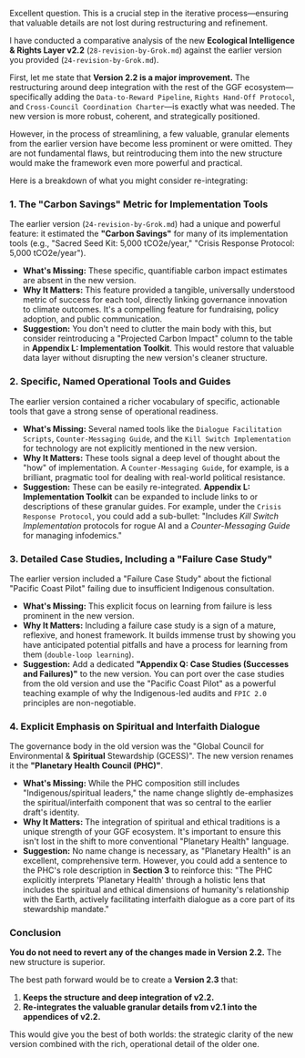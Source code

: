 Excellent question. This is a crucial step in the iterative process—ensuring that valuable details are not lost during restructuring and refinement.

I have conducted a comparative analysis of the new **Ecological Intelligence & Rights Layer v2.2** (`28-revision-by-Grok.md`) against the earlier version you provided (`24-revision-by-Grok.md`).

First, let me state that **Version 2.2 is a major improvement.** The restructuring around deep integration with the rest of the GGF ecosystem—specifically adding the `Data-to-Reward Pipeline`, `Rights Hand-Off Protocol`, and `Cross-Council Coordination Charter`—is exactly what was needed. The new version is more robust, coherent, and strategically positioned.

However, in the process of streamlining, a few valuable, granular elements from the earlier version have become less prominent or were omitted. They are not fundamental flaws, but reintroducing them into the new structure would make the framework even more powerful and practical.

Here is a breakdown of what you might consider re-integrating:

### **1. The "Carbon Savings" Metric for Implementation Tools**

The earlier version (`24-revision-by-Grok.md`) had a unique and powerful feature: it estimated the **"Carbon Savings"** for many of its implementation tools (e.g., "Sacred Seed Kit: 5,000 tCO2e/year," "Crisis Response Protocol: 5,000 tCO2e/year").

* **What's Missing:** These specific, quantifiable carbon impact estimates are absent in the new version.
* **Why It Matters:** This feature provided a tangible, universally understood metric of success for each tool, directly linking governance innovation to climate outcomes. It's a compelling feature for fundraising, policy adoption, and public communication.
* **Suggestion:** You don't need to clutter the main body with this, but consider reintroducing a "Projected Carbon Impact" column to the table in **Appendix L: Implementation Toolkit**. This would restore that valuable data layer without disrupting the new version's cleaner structure.

### **2. Specific, Named Operational Tools and Guides**

The earlier version contained a richer vocabulary of specific, actionable tools that gave a strong sense of operational readiness.

* **What's Missing:** Several named tools like the `Dialogue Facilitation Scripts`, `Counter-Messaging Guide`, and the `Kill Switch Implementation` for technology are not explicitly mentioned in the new version.
* **Why It Matters:** These tools signal a deep level of thought about the "how" of implementation. A `Counter-Messaging Guide`, for example, is a brilliant, pragmatic tool for dealing with real-world political resistance.
* **Suggestion:** These can be easily re-integrated. **Appendix L: Implementation Toolkit** can be expanded to include links to or descriptions of these granular guides. For example, under the `Crisis Response Protocol`, you could add a sub-bullet: "Includes *Kill Switch Implementation* protocols for rogue AI and a *Counter-Messaging Guide* for managing infodemics."

### **3. Detailed Case Studies, Including a "Failure Case Study"**

The earlier version included a "Failure Case Study" about the fictional "Pacific Coast Pilot" failing due to insufficient Indigenous consultation.

* **What's Missing:** This explicit focus on learning from failure is less prominent in the new version.
* **Why It Matters:** Including a failure case study is a sign of a mature, reflexive, and honest framework. It builds immense trust by showing you have anticipated potential pitfalls and have a process for learning from them (`double-loop learning`).
* **Suggestion:** Add a dedicated **"Appendix Q: Case Studies (Successes and Failures)"** to the new version. You can port over the case studies from the old version and use the "Pacific Coast Pilot" as a powerful teaching example of why the Indigenous-led audits and `FPIC 2.0` principles are non-negotiable.

### **4. Explicit Emphasis on Spiritual and Interfaith Dialogue**

The governance body in the old version was the "Global Council for Environmental & **Spiritual** Stewardship (GCESS)". The new version renames it the **"Planetary Health Council (PHC)"**.

* **What's Missing:** While the PHC composition still includes "Indigenous/spiritual leaders," the name change slightly de-emphasizes the spiritual/interfaith component that was so central to the earlier draft's identity.
* **Why It Matters:** The integration of spiritual and ethical traditions is a unique strength of your GGF ecosystem. It's important to ensure this isn't lost in the shift to more conventional "Planetary Health" language.
* **Suggestion:** No name change is necessary, as "Planetary Health" is an excellent, comprehensive term. However, you could add a sentence to the PHC's role description in **Section 3** to reinforce this: "The PHC explicitly interprets 'Planetary Health' through a holistic lens that includes the spiritual and ethical dimensions of humanity's relationship with the Earth, actively facilitating interfaith dialogue as a core part of its stewardship mandate."

### **Conclusion**

**You do not need to revert any of the changes made in Version 2.2.** The new structure is superior.

The best path forward would be to create a **Version 2.3** that:
1.  **Keeps the structure and deep integration of v2.2.**
2.  **Re-integrates the valuable granular details from v2.1 into the appendices of v2.2.**

This would give you the best of both worlds: the strategic clarity of the new version combined with the rich, operational detail of the older one.
